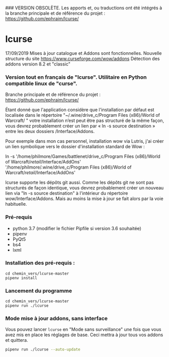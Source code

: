 ### VERSION OBSOLÈTE.
Les apports et, ou traductions ont été intégrés à la branche principale et de référence du projet :
https://github.com/ephraim/lcurse/

lcurse
======

17/09/2019 Mises à jour catalogue et Addons sont fonctionnelles.
Nouvelle structure du site https://www.curseforge.com/wow/addons 
Détection des addons version 8.2 et "classic"

### Version tout en français de "lcurse". Utilitaire en Python compatible linux de "curse".
Branche principale et de référence du projet :
https://github.com/ephraim/lcurse/

Étant donné que l'application considère que l'installation par défaut est localisée dans le répertoire
"~/.wine/drive_c/Program Files (x86)/World of Warcraft/ "
votre installation n’est peut être pas structuré de la même façon, vous devrez probablement créer un lien par « ln -s source destination » entre les deux dossiers /Interface/Addons.

Pour exemple dans mon cas personnel, installation wow via Lutris, j'ai créer un lien symbolique vers le dossier d'installation standard de Wow :

ln -s '/home/philmore/Games/battlenet/drive_c/Program Files (x86)/World of Warcraft/_retail_/Interface/AddOns' '/home/philmore/.wine/drive_c/Program Files (x86)/World of Warcraft/_retail_/Interface/AddOns'

lcurse supporte les dépôts git aussi.
Comme les dépôts git ne sont pas structurés de façon identique, vous devrez probablement créer un nouveau lien via
"ln -s source destination" à l'intérieur du répertoire wow/Interface/Addons.
Mais au moins la mise à jour se fait alors par la voie habituelle.

### Pré-requis
* python 3.7 (modifier le fichier Pipfile si version 3.6 souhaitée)
* pipenv
* PyQt5
* bs4
* lxml

### Installation des pré-requis :
```terminal bash
cd chemin_vers/lcurse-master
pipenv install
```
### Lancement du programme
```terminal bash
cd chemin_vers/lcurse-master
pipenv run ./lcurse
```
### Mode mise à jour addons, sans interface

Vous pouvez lancer `lcurse` en "Mode sans surveillance" une fois que vous avez mis en place les réglages de base.
Ceci mettra à jour tous vos addons et quittera.
```bash
pipenv run ./lcurse --auto-update
```
